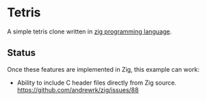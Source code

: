 # Tetris 

A simple tetris clone written in
[zig programming language](https://github.com/andrewrk/zig).

## Status

Once these features are implemented in Zig, this example can work:

 * Ability to include C header files directly from Zig source.
   https://github.com/andrewrk/zig/issues/88
